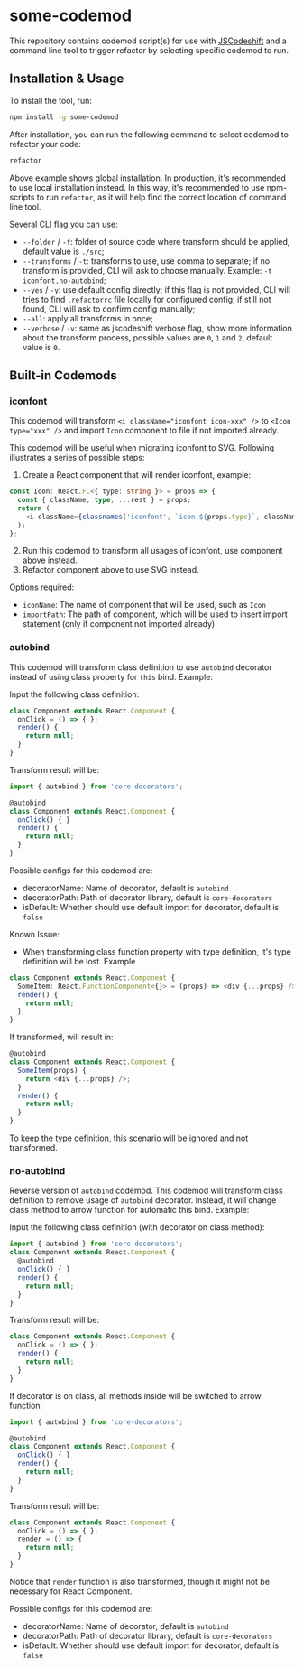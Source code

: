# some-codemod

This repository contains codemod script(s) for use with [JSCodeshift](https://github.com/facebook/jscodeshift) and a command line tool to trigger refactor by selecting specific codemod to run.

## Installation & Usage

To install the tool, run:

```bash
npm install -g some-codemod
```

After installation, you can run the following command to select codemod to refactor your code:

```bash
refactor
```

Above example shows global installation. In production, it's recommended to use local installation instead. In this way, it's recommended to use npm-scripts to run `refactor`, as it will help find the correct location of command line tool.

Several CLI flag you can use:

+ `--folder` / `-f`: folder of source code where transform should be applied, default value is `./src`;
+ `--transforms` / `-t`: transforms to use, use comma to separate; if no transform is provided, CLI will ask to choose manually. Example: `-t iconfont,no-autobind`;
+ `--yes` / `-y`: use default config directly; if this flag is not provided, CLI will tries to find `.refactorrc` file locally for configured config; if still not found, CLI will ask to confirm config manually;
+ `--all`: apply all transforms in once;
+ `--verbose` / `-v`: same as jscodeshift verbose flag, show more information about the transform process, possible values are `0`, `1` and `2`, default value is `0`.

## Built-in Codemods

### iconfont

This codemod will transform `<i className="iconfont icon-xxx" />` to `<Icon type="xxx" />` and import `Icon` component to file if not imported already.

This codemod will be useful when migrating iconfont to SVG. Following illustrates a series of possible steps:

1. Create a React component that will render iconfont, example:

```typescript
const Icon: React.FC<{ type: string }> = props => {
  const { className, type, ...rest } = props;
  return (
    <i className={classnames('iconfont', `icon-${props.type}`, className)} {...rest} />
  );
};
```

2. Run this codemod to transform all usages of iconfont, use component above instead.
3. Refactor component above to use SVG instead.

Options required:

+ `iconName`: The name of component that will be used, such as `Icon`
+ `importPath`: The path of component, which will be used to insert import statement (only if component not imported already)

### autobind

This codemod will transform class definition to use `autobind` decorator instead of using class property for `this` bind. Example:

Input the following class definition:

```javascript
class Component extends React.Component {
  onClick = () => { };
  render() {
    return null;
  }
}
```

Transform result will be:

```javascript
import { autobind } from 'core-decorators';

@autobind
class Component extends React.Component {
  onClick() { }
  render() {
    return null;
  }
}
```

Possible configs for this codemod are:

+ decoratorName: Name of decorator, default is `autobind`
+ decoratorPath: Path of decorator library, default is `core-decorators`
+ isDefault: Whether should use default import for decorator, default is `false`

Known Issue:

+ When transforming class function property with type definition, it's type definition will be lost. Example

```typescript
class Component extends React.Component {
  SomeItem: React.FunctionComponent<{}> = (props) => <div {...props} />;
  render() {
    return null;
  }
}
```

If transformed, will result in:

```typescript
@autobind
class Component extends React.Component {
  SomeItem(props) {
    return <div {...props} />;
  }
  render() {
    return null;
  }
}
```

To keep the type definition, this scenario will be ignored and not transformed.

### no-autobind

Reverse version of `autobind` codemod. This codemod will transform class definition to remove usage of `autobind` decorator. Instead, it will change class method to arrow function for automatic this bind. Example:

Input the following class definition (with decorator on class method):

```javascript
import { autobind } from 'core-decorators';
class Component extends React.Component {
  @autobind
  onClick() { }
  render() {
    return null;
  }
}
```

Transform result will be:

```javascript
class Component extends React.Component {
  onClick = () => { };
  render() {
    return null;
  }
}
```

If decorator is on class, all methods inside will be switched to arrow function:

```javascript
import { autobind } from 'core-decorators';

@autobind
class Component extends React.Component {
  onClick() { }
  render() {
    return null;
  }
}
```

Transform result will be:

```javascript
class Component extends React.Component {
  onClick = () => { };
  render = () => {
    return null;
  }
}
```

Notice that `render` function is also transformed, though it might not be necessary for React Component.

Possible configs for this codemod are:

+ decoratorName: Name of decorator, default is `autobind`
+ decoratorPath: Path of decorator library, default is `core-decorators`
+ isDefault: Whether should use default import for decorator, default is `false`
